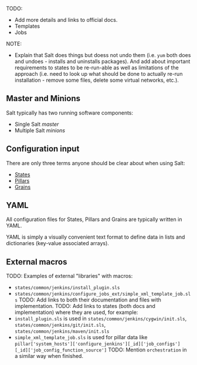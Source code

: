 
TODO:
* Add more details and links to official docs.
* Templates
* Jobs

NOTE:
* Explain that Salt does things but doess not undo them (i.e. `yum` both does and undoes - installs and uninstalls packages). And add about important requirements to states to be re-run-able as well as limitations of the approach (i.e. need to look up what should be done to actually re-run installation - remove some files, delete some virtual networks, etc.).

## Master and Minions

Salt typically has two running software components:
* Single Salt *master*
* Multiple Salt *minions*

## Configuration input

There are only three terms anyone should be clear about when using Salt:

* [States](http://docs.saltstack.com/en/latest/topics/tutorials/starting_states.html)
* [Pillars](http://docs.saltstack.com/en/latest/topics/tutorials/pillar.html)
* [Grains](http://docs.saltstack.com/en/latest/topics/targeting/grains.html)

## YAML

All configuration files for States, Pillars and Grains are typically written in YAML.

YAML is simply a visually convenient text format to define data in lists and dictionaries (key-value associated arrays).

## External macros ##

TODO: Examples of external "libraries" with macros:
* `states/common/jenkins/install_plugin.sls`
* `states/common/jenkins/configure_jobs_ext/simple_xml_template_job.sls`
TODO: Add links to both their documentation and files with implementation.
TODO: Add links to states (both docs and implementation) where they are used, for example:
* `install_plugin.sls` is used in `states/common/jenkins/cygwin/init.sls`, `states/common/jenkins/git/init.sls`, `states/common/jenkins/maven/init.sls`
* `simple_xml_template_job.sls` is used for pillar data like `pillar['system_hosts']['configure_jenkins'][_id]['job_configs'][_id]['job_config_function_source']`
TODO: Mention `orchestration` in a similar way when finished.


